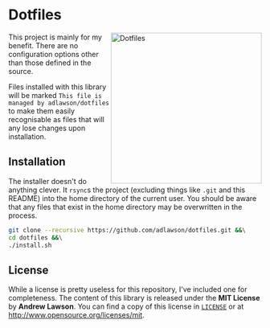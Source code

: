 # Dotfiles

<img src="http://stream1.gifsoup.com/view6/1949166/60s-computer-o.gif" alt="Dotfiles" align="right" width=300 />

This project is mainly for my benefit. There are no configuration options other
than those defined in the source.

Files installed with this library will be marked `This file is managed by
adlawson/dotfiles` to make them easily recognisable as files that will any lose
changes upon installation.

## Installation
The installer doesn't do anything clever. It `rsync`s the project (excluding
things like `.git` and this README) into the home directory of the current
user. You should be aware that any files that exist in the home directory may
be overwritten in the process.

```bash
git clone --recursive https://github.com/adlawson/dotfiles.git &&\
cd dotfiles &&\
./install.sh
```

## License
While a license is pretty useless for this repository, I've included one for
completeness. The content of this library is released under the
**MIT License** by **Andrew Lawson**. You can find a copy of this license in
[`LICENSE`][license] or at http://www.opensource.org/licenses/mit.

[license]: LICENSE
